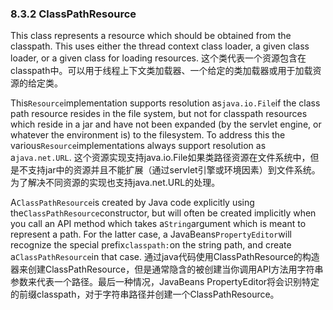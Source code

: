 ### 8.3.2 ClassPathResource

This class represents a resource which should be obtained from the classpath. This uses either the thread context class loader, a given class loader, or a given class for loading resources.
这个类代表一个资源包含在classpath中。可以用于线程上下文类加载器、一个给定的类加载器或用于加载资源的给定类。

This`Resource`implementation supports resolution as`java.io.File`if the class path resource resides in the file system, but not for classpath resources which reside in a jar and have not been expanded \(by the servlet engine, or whatever the environment is\) to the filesystem. To address this the various`Resource`implementations always support resolution as a`java.net.URL`.
这个资源实现支持java.io.File如果类路径资源在文件系统中，但是不支持jar中的资源并且不能扩展（通过servlet引擎或环境因素）到文件系统。为了解决不同资源的实现也支持java.net.URL的处理。

A`ClassPathResource`is created by Java code explicitly using the`ClassPathResource`constructor, but will often be created implicitly when you call an API method which takes a`String`argument which is meant to represent a path. For the latter case, a JavaBeans`PropertyEditor`will recognize the special prefix`classpath:`on the string path, and create a`ClassPathResource`in that case.
通过java代码使用ClassPathResource的构造器来创建ClassPathResource，但是通常隐含的被创建当你调用API方法用字符串参数来代表一个路径。最后一种情况，JavaBeans PropertyEditor将会识别特定的前缀classpath，对于字符串路径并创建一个ClassPathResource。

